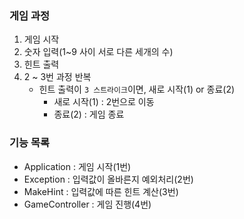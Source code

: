 ### 게임 과정
1. 게임 시작
2. 숫자 입력(1~9 사이 서로 다른 세개의 수)
3. 힌트 출력
4. 2 ~ 3번 과정 반복
   - 힌트 출력이 `3 스트라이크`이면, 새로 시작(1) or 종료(2)
     - 새로 시작(1) : 2번으로 이동
     - 종료(2) : 게임 종료

### 기능 목록
- Application : 게임 시작(1번)
- Exception : 입력값이 올바른지 예외처리(2번)
- MakeHint : 입력값에 따른 힌트 계산(3번)
- GameController : 게임 진행(4번)

